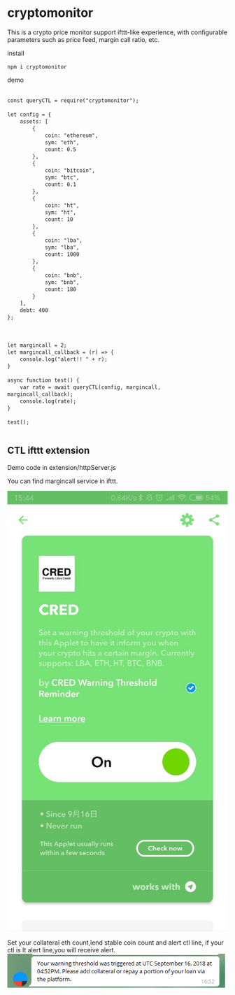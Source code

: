 # cryptomonitor

This is a crypto price monitor support ifttt-like experience, with configurable parameters such as price feed, margin call ratio, etc.

install 
```
npm i cryptomonitor
```

demo
```

const queryCTL = require("cryptomonitor");  

let config = {
    assets: [
        {
            coin: "ethereum",
            sym: "eth",
            count: 0.5
        },
        {
            coin: "bitcoin",
            sym: "btc",
            count: 0.1
        },
        {
            coin: "ht",
            sym: "ht",
            count: 10
        },
        {
            coin: "lba",
            sym: "lba",
            count: 1000
        },
        {
            coin: "bnb",
            sym: "bnb",
            count: 180
        }
    ],
    debt: 400
};



let margincall = 2;
let margincall_callback = (r) => {
    console.log("alert!! " + r);
}

async function test() {
    var rate = await queryCTL(config, margincall, margincall_callback);
    console.log(rate);
}

test();


```

## CTL ifttt extension
Demo code in extension/httpServer.js

You can find margincall service in ifttt.

![Alt text](https://raw.githubusercontent.com/ShenEnQ/cryptomonitor/master/img/img_20180622183856.jpg)

Set your collateral eth count,lend stable coin count and alert ctl line, if your ctl is lt alert line,you will receive alert.
![Alt text](https://raw.githubusercontent.com/ShenEnQ/cryptomonitor/master/img/img_20180622183908.jpg)
